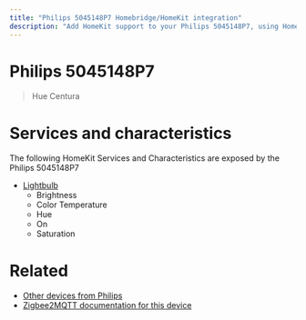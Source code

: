 ```yaml
---
title: "Philips 5045148P7 Homebridge/HomeKit integration"
description: "Add HomeKit support to your Philips 5045148P7, using Homebridge, Zigbee2MQTT and homebridge-z2m."
---
```

<!---
This file has been GENERATED using src/docgen/docgen.ts
DO NOT EDIT THIS FILE MANUALLY!
-->
# Philips 5045148P7
> Hue Centura


# Services and characteristics
The following HomeKit Services and Characteristics are exposed by
the Philips 5045148P7

* [Lightbulb](../../light.md)
  * Brightness
  * Color Temperature
  * Hue
  * On
  * Saturation


# Related
* [Other devices from Philips](../index.md#philips)
* [Zigbee2MQTT documentation for this device](https://www.zigbee2mqtt.io/devices/5045148P7.html)